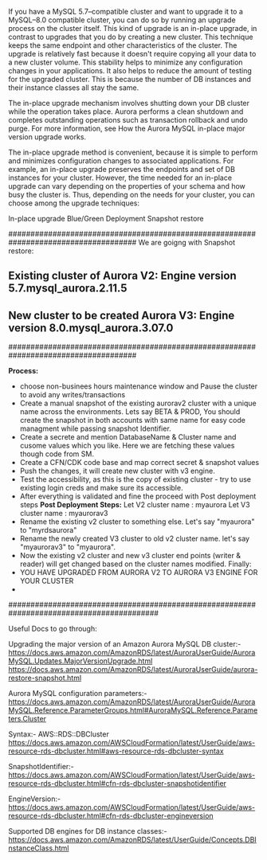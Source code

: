 If you have a MySQL 5.7–compatible cluster and want to upgrade it to a MySQL–8.0 compatible cluster, you can do so by running an upgrade process on the cluster itself. This kind of upgrade is an in-place upgrade, in contrast to upgrades that you do by creating a new cluster. This technique keeps the same endpoint and other characteristics of the cluster. The upgrade is relatively fast because it doesn't require copying all your data to a new cluster volume. This stability helps to minimize any configuration changes in your applications. It also helps to reduce the amount of testing for the upgraded cluster. This is because the number of DB instances and their instance classes all stay the same.

The in-place upgrade mechanism involves shutting down your DB cluster while the operation takes place. Aurora performs a clean shutdown and completes outstanding operations such as transaction rollback and undo purge. For more information, see How the Aurora MySQL in-place major version upgrade works.

The in-place upgrade method is convenient, because it is simple to perform and minimizes configuration changes to associated applications. For example, an in-place upgrade preserves the endpoints and set of DB instances for your cluster. However, the time needed for an in-place upgrade can vary depending on the properties of your schema and how busy the cluster is. Thus, depending on the needs for your cluster, you can choose among the upgrade techniques:

In-place upgrade
Blue/Green Deployment
Snapshot restore


#####################################################################################
We are goigng with Snapshot restore:

## Existing cluster of Aurora V2:  Engine version 5.7.mysql_aurora.2.11.5
## New cluster to be created Aurora V3: Engine version 8.0.mysql_aurora.3.07.0
#####################################################################################

**Process:**
- choose non-businees hours maintenance window and Pause the cluster to avoid any writes/transactions
- Create a manual snapshot of the existing aurorav2 cluster with a unique name across the environments. Lets say BETA & PROD, You should create the snapshot in both accounts with same name for easy code managment while passing snapshot Identifier.
- Create a secrete and mention DatabaseName &  Cluster name and cusome values which you like. Here we are fetching these values though code from SM.
- Create a CFN/CDK code base and map correct secret & snapshot values
- Push the changes, it will create new cluster with v3 engine.
- Test the accessibility, as this is the copy of existing cluster - try to use existing login creds and make sure its accessible.
- After everything is validated and fine the proceed with Post deployment steps
**Post Deployment Steps:**
    Let V2 cluster name : myaurora
    Let V3 cluster name : myaurorav3
- Rename the existing v2 cluster to something else. Let's say "myaurora" to "myrdsaurora"
- Rename the newly created V3 cluster to old v2 cluster name. let's say "myaurorav3" to "myaurora".
- Now the existing v2 cluster and new v3 cluster end points (writer & reader) will get changed based on the cluster names modified.
Finally:
- YOU HAVE UPGRADED FROM AURORA V2 TO AURORA V3 ENGINE FOR YOUR CLUSTER
- 
##########################################################################################

Useful Docs to go through:

Upgrading the major version of an Amazon Aurora MySQL DB cluster:- 
https://docs.aws.amazon.com/AmazonRDS/latest/AuroraUserGuide/AuroraMySQL.Updates.MajorVersionUpgrade.html
https://docs.aws.amazon.com/AmazonRDS/latest/AuroraUserGuide/aurora-restore-snapshot.html

Aurora MySQL configuration parameters:-
https://docs.aws.amazon.com/AmazonRDS/latest/AuroraUserGuide/AuroraMySQL.Reference.ParameterGroups.html#AuroraMySQL.Reference.Parameters.Cluster

Syntax:- AWS::RDS::DBCluster
https://docs.aws.amazon.com/AWSCloudFormation/latest/UserGuide/aws-resource-rds-dbcluster.html#aws-resource-rds-dbcluster-syntax

SnapshotIdentifier:-
https://docs.aws.amazon.com/AWSCloudFormation/latest/UserGuide/aws-resource-rds-dbcluster.html#cfn-rds-dbcluster-snapshotidentifier

EngineVersion:-
https://docs.aws.amazon.com/AWSCloudFormation/latest/UserGuide/aws-resource-rds-dbcluster.html#cfn-rds-dbcluster-engineversion

Supported DB engines for DB instance classes:-
https://docs.aws.amazon.com/AmazonRDS/latest/UserGuide/Concepts.DBInstanceClass.html





